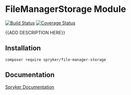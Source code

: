 # FileManagerStorage Module
[![Build Status](https://travis-ci.org/spryker/FileManagerStorage.svg)](https://travis-ci.org/spryker/FileManagerStorage)
[![Coverage Status](https://coveralls.io/repos/github/spryker/FileManagerStorage/badge.svg)](https://coveralls.io/github/spryker/FileManagerStorage)

{{ADD DESCRIPTION HERE}}

## Installation

```
composer require spryker/file-manager-storage
```

## Documentation

[Spryker Documentation](https://academy.spryker.com/developing_with_spryker/module_guide/modules.html)

